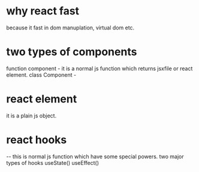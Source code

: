 # why react fast
because it fast in dom manuplation, virtual dom etc.
# two types of components
 function component - it is a normal js function which returns jsxfile or react element.
 class Component  - 
 # react element 
 it is a plain js object.
 # react hooks
  -- this is normal js function which have some special powers.
    two major types of hooks
      useState()
      useEffect()
  